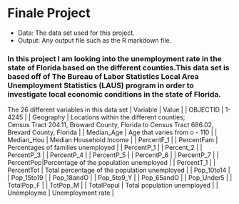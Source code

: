 # Finale Project 

* Data: The data set used for this project.
* Output: Any output file such as the R markdown file.

### In this project I am looking into the unemployment rate in the state of Florida based on the different counties.This data set is based off of The Bureau of Labor Statistics Local Area Unemployment Statistics (LAUS) program in order to investigate local economic conditions in the state of Florida. 

The 26 different variables in this data set 
| Variable | Value |
| OBJECTID | 1-4245 |
| Geography | Locations within the different counties; 	
Census Tract 204.11, Broward County, Florida to Census Tract 686.02, Brevard County, Florida |
| Median_Age | Age that varies from o - 110 |
| Median_Hou | Median Household Income |
| PercentF_1 |
| PercentFam | Percentages of families unemployed |
| PercentP_1 |
| Percent_2 |
| PercentP_3 |
| PercentP_4 |
| PercentP_5 |
| PercentP_6 |
| PercentP_7 |
| PercentPop|Percentage of the population unemployed |
| PercentT_1 |
| PercentTot | Total percentage of the population unemployed |
| Pop_10to14 |
| Pop_15to19 |
| Pop_18andO |
| Pop_5to9_Y |
| Pop_65andO |
| Pop_Under5 |
| TotalPop_F |
| TotPop_M |
| TotalPopul | Total population unemployed |
| Unemployme | Unemployment rate | 

